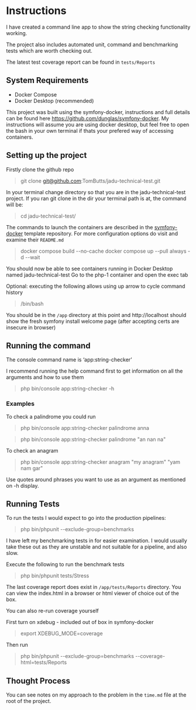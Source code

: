 # Instructions

I have created a command line app to show the string checking functionality working.

The project also includes automated unit, command and benchmarking tests which are worth checking out.

The latest test coverage report can be found in `tests/Reports`

## System Requirements

* Docker Compose
* Docker Desktop (recommended)

This project was built using the symfony-docker, instructions and full details can be found here https://github.com/dunglas/symfony-docker. My instructions will assume you are using docker desktop, but feel free to open the bash in your own terminal if thats your prefered way of accessing containers.

## Setting up the project

Firstly clone the github repo
> git clone git@github.com:TomButts/jadu-technical-test.git


In your terminal change directory so that you are in the jadu-technical-test project. If you ran git clone in the dir your terminal path is at, the command will be:
> cd jadu-technical-test/

The commands to launch the containers are described in the [symfony-docker](https://github.com/dunglas/symfony-docker) template repository. For more configuration options do visit and examine their `README.md`

> docker compose build --no-cache
> docker compose up --pull always -d --wait

You should now be able to see containers running in Docker Desktop named jadu-technical-test
Go to the php-1 container and open the exec tab

Optional: executing the following allows using up arrow to cycle command history
> /bin/bash

You should be in the `/app` directory at this point and http://localhost should show the fresh symfony install welcome page (after accepting certs are insecure in browser)

## Running the command

The console command name is ‘app:string-checker’

I recommend running the help command first to get information on all the arguments and how to use them
> php bin/console app:string-checker -h

### Examples

To check a palindrome you could run
> php bin/console app:string-checker palindrome anna

> php bin/console app:string-checker palindrome "an nan na"

To check an anagram
> php bin/console app:string-checker anagram "my anagram" "yam nam gar"

Use quotes around phrases you want to use as an argument as mentioned on -h display.

## Running Tests

To run the tests I would expect to go into the production pipelines:
> php bin/phpunit --exclude-group=benchmarks

I have left my benchmarking tests in for easier examination. I would usually take these out as they are unstable and not suitable for a pipeline, and also slow.

Execute the following to run the benchmark tests
> php bin/phpunit tests/Stress

The last coverage report does exist in `/app/tests/Reports` directory. You can view the index.html in a browser or html viewer of choice out of the box.

You can also re-run coverage yourself

First turn on xdebug - included out of box in symfony-docker
> export XDEBUG_MODE=coverage

Then run
> php bin/phpunit --exclude-group=benchmarks --coverage-html=tests/Reports

## Thought Process

You can see notes on my approach to the problem in the `time.md` file at the root of the project.
